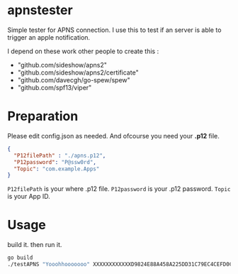 # apnstester
Simple tester for APNS connection. I use this to test if an server is able to trigger an apple notification.

I depend on these work other people to create this :

  - "github.com/sideshow/apns2"
  - "github.com/sideshow/apns2/certificate"
  - "github.com/davecgh/go-spew/spew"
  - "github.com/spf13/viper"

# Preparation
Please edit config.json as needed. And ofcourse you need your **.p12** file.

```json 
{
  "P12filePath" : "./apns.p12", 
  "P12password": "P@ssw0rd",
  "Topic": "com.example.Apps"
}
```

```P12filePath``` is your where .p12 file. 
```P12password``` is your .p12 password. 
```Topic``` is your App ID. 

# Usage
build it. then run it.

```sh
go build
./testAPNS "Yooohhooooooo" XXXXXXXXXXXXD9824E88A458A225DD31C79EC4CEFD0C6DFE46C03AAFF3A4E123123
```
